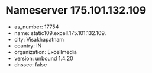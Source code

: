 # Nameserver 175.101.132.109

* as_number: 17754
* name: static109.excell.175.101.132.109.
* city: Visakhapatnam
* country: IN
* organization: Excellmedia
* version: unbound 1.4.20
* dnssec: false
